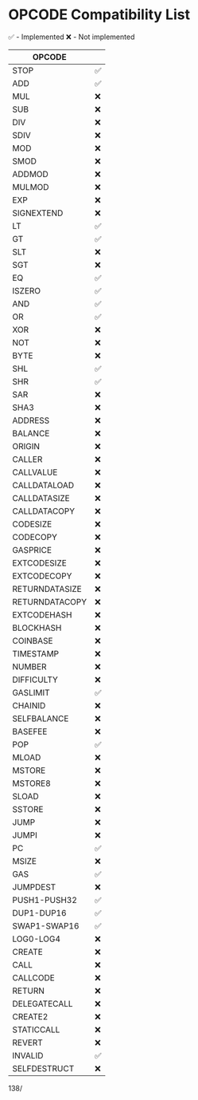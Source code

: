 # OPCODE Compatibility List

✅ - Implemented
❌ - Not implemented

| OPCODE            |     |
| ----------------- | --- |
| STOP              | ✅  |
| ADD               | ✅  |
| MUL               | ❌  |
| SUB               | ❌  |
| DIV               | ❌  |
| SDIV              | ❌  |
| MOD               | ❌  |
| SMOD              | ❌  |
| ADDMOD            | ❌  |
| MULMOD            | ❌  |
| EXP               | ❌  |
| SIGNEXTEND        | ❌  |
| LT                | ✅  |
| GT                | ✅  |
| SLT               | ❌  |
| SGT               | ❌  |
| EQ                | ✅  |
| ISZERO            | ✅  |
| AND               | ✅  |
| OR                | ✅  |
| XOR               | ❌  |
| NOT               | ❌  |
| BYTE              | ❌  |
| SHL               | ✅  |
| SHR               | ✅  |
| SAR               | ❌  |
| SHA3              | ❌  |
| ADDRESS           | ❌  |
| BALANCE           | ❌  |
| ORIGIN            | ❌  |
| CALLER            | ❌  |
| CALLVALUE         | ❌  |
| CALLDATALOAD      | ❌  |
| CALLDATASIZE      | ❌  |
| CALLDATACOPY      | ❌  |
| CODESIZE          | ❌  |
| CODECOPY          | ❌  |
| GASPRICE          | ❌  |
| EXTCODESIZE       | ❌  |
| EXTCODECOPY       | ❌  |
| RETURNDATASIZE    | ❌  |
| RETURNDATACOPY    | ❌  |
| EXTCODEHASH       | ❌  |
| BLOCKHASH         | ❌  |
| COINBASE          | ❌  |
| TIMESTAMP         | ❌  |
| NUMBER            | ❌  |
| DIFFICULTY        | ❌  |
| GASLIMIT          | ✅  |
| CHAINID           | ❌  |
| SELFBALANCE       | ❌  |
| BASEFEE           | ❌  |
| POP               | ✅  |
| MLOAD             | ❌  |
| MSTORE            | ❌  |
| MSTORE8           | ❌  |
| SLOAD             | ❌  |
| SSTORE            | ❌  |
| JUMP              | ❌  |
| JUMPI             | ❌  |
| PC                | ✅  |
| MSIZE             | ❌  |
| GAS               | ✅  |
| JUMPDEST          | ❌  |
| PUSH1-PUSH32      | ✅  |
| DUP1-DUP16        | ✅  |
| SWAP1-SWAP16      | ✅  |
| LOG0-LOG4         | ❌  |
| CREATE            | ❌  |
| CALL              | ❌  |
| CALLCODE          | ❌  |
| RETURN            | ❌  |
| DELEGATECALL      | ❌  |
| CREATE2           | ❌  |
| STATICCALL        | ❌  |
| REVERT            | ❌  |
| INVALID           | ✅  |
| SELFDESTRUCT      | ❌  |
138/